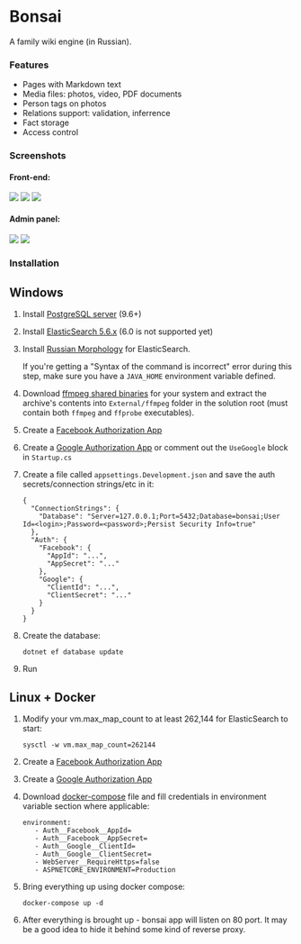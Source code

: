 # Bonsai

A family wiki engine (in Russian).

### Features

* Pages with Markdown text
* Media files: photos, video, PDF documents
* Person tags on photos
* Relations support: validation, inferrence
* Fact storage
* Access control

### Screenshots

#### Front-end:

<a href="https://user-images.githubusercontent.com/604496/46574247-037d4f00-c9a9-11e8-8585-0d574dda2600.png"><img src="https://user-images.githubusercontent.com/604496/46574252-1859e280-c9a9-11e8-821f-daeaaac7de3f.png" /></a>
<a href="https://user-images.githubusercontent.com/604496/46574259-2c054900-c9a9-11e8-8ecc-ca542053f665.png"><img src="https://user-images.githubusercontent.com/604496/46574288-9a4a0b80-c9a9-11e8-8373-2a7d3e00289c.png" /></a>
<a href="https://user-images.githubusercontent.com/604496/46574262-31629380-c9a9-11e8-9ea6-18fbe63f239f.png"><img src="https://user-images.githubusercontent.com/604496/46574291-9f0ebf80-c9a9-11e8-8656-8a54dd2f2be7.png" /></a>

#### Admin panel:

<a href="https://user-images.githubusercontent.com/604496/46574266-3f181900-c9a9-11e8-828d-9d9a5db25acb.png"><img src="https://user-images.githubusercontent.com/604496/46574292-a209b000-c9a9-11e8-8193-cd99fc1f5f91.png" /></a>
<a href="https://user-images.githubusercontent.com/604496/46574268-43443680-c9a9-11e8-974f-f8a60fbeaa74.png"><img src="https://user-images.githubusercontent.com/604496/46574297-a504a080-c9a9-11e8-8612-d3e5cd1592a4.png" /></a>

### Installation

## Windows
1. Install [PostgreSQL server](https://www.openscg.com/bigsql/postgresql/installers.jsp/) (9.6+)
2. Install [ElasticSearch 5.6.x](https://www.elastic.co/downloads/past-releases) (6.0 is not supported yet)
3. Install [Russian Morphology](https://github.com/imotov/elasticsearch-analysis-morphology) for ElasticSearch.
   
   If you're getting a "Syntax of the command is incorrect" error during this step, make sure you have a `JAVA_HOME` environment variable defined.
4. Download [ffmpeg shared binaries](https://ffmpeg.zeranoe.com/builds/) for your system and extract the archive's contents into `External/ffmpeg` folder in the solution root (must contain both `ffmpeg` and `ffprobe` executables).
5. Create a [Facebook Authorization App](https://docs.microsoft.com/en-us/aspnet/core/security/authentication/social/facebook-logins?view=aspnetcore-2.1&tabs=aspnetcore2x)
6. Create a [Google Authorization App](https://docs.microsoft.com/en-us/aspnet/core/security/authentication/social/google-logins) or comment out the `UseGoogle` block in `Startup.cs`
7. Create a file called `appsettings.Development.json` and save the auth secrets/connection strings/etc in it:

    ```
    {
      "ConnectionStrings": {
        "Database": "Server=127.0.0.1;Port=5432;Database=bonsai;User Id=<login>;Password=<password>;Persist Security Info=true"
      },
      "Auth": {
        "Facebook": {
          "AppId": "...",
          "AppSecret": "..." 
        },
        "Google": {
          "ClientId": "...",
          "ClientSecret": "..." 
        } 
      } 
    }
    ```
    
8. Create the database:

    ```
    dotnet ef database update
    ```
9. Run

## Linux + Docker
1. Modify your vm.max_map_count to at least 262,144 for ElasticSearch to start:

    ```
    sysctl -w vm.max_map_count=262144
    ```

2. Create a [Facebook Authorization App](https://docs.microsoft.com/en-us/aspnet/core/security/authentication/social/facebook-logins?view=aspnetcore-2.1&tabs=aspnetcore2x)
3. Create a [Google Authorization App](https://docs.microsoft.com/en-us/aspnet/core/security/authentication/social/google-logins)
4. Download [docker-compose](docker-compose.yml) file and fill credentials in environment variable section where applicable:

   ```
   environment:
      - Auth__Facebook__AppId=
      - Auth__Facebook__AppSecret=
      - Auth__Google__ClientId=
      - Auth__Google__ClientSecret=
      - WebServer__RequireHttps=false
      - ASPNETCORE_ENVIRONMENT=Production
   ```
   
5. Bring everything up using docker compose:
   ```
   docker-compose up -d
   ```
6. After everything is brought up - bonsai app will listen on 80 port. It may be a good idea to hide it behind some kind of reverse proxy.
